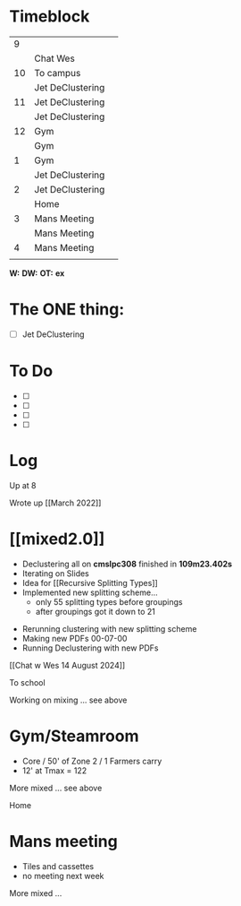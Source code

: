 # Timeblock

|     |                  |     |
| --- | ---------------- | --- |
| 9   |                  |     |
|     | Chat Wes         |     |
| 10  | To campus        |     |
|     | Jet DeClustering |     |
| 11  | Jet DeClustering |     |
|     | Jet DeClustering |     |
| 12  | Gym              |     |
|     | Gym              |     |
| 1   | Gym              |     |
|     | Jet DeClustering |     |
| 2   | Jet DeClustering |     |
|     | Home             |     |
| 3   | Mans Meeting     |     |
|     | Mans Meeting     |     |
| 4   | Mans Meeting     |     |
|     |                  |     |

**W:**
**DW:**
**OT:**
**ex** 

# The ONE thing: 
- [ ] Jet DeClustering


# To Do
- [ ] 
- [ ] 
- [ ] 
- [ ] 


# Log

Up at 8 

Wrote up [[March 2022]]

# [[mixed2.0]]
- Declustering all on **cmslpc308** finished in **109m23.402s**
- Iterating on Slides 
- Idea for [[Recursive Splitting Types]]
- Implemented new splitting scheme... 
	- only 55 splitting types before groupings
	- after groupings got it down to 21
* Rerunning clustering with new splitting scheme
* Making new PDFs 00-07-00
* Running Declustering with new PDFs

[[Chat w Wes 14 August 2024]]

To school

Working on mixing ... see above

# Gym/Steamroom
- Core / 50' of Zone 2 / 1 Farmers carry
- 12' at Tmax = 122

More mixed ... see above

Home 

# Mans meeting 
- Tiles and cassettes
- no meeting next week

More mixed ... 